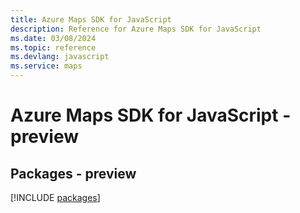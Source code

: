 ```yaml
---
title: Azure Maps SDK for JavaScript
description: Reference for Azure Maps SDK for JavaScript
ms.date: 03/08/2024
ms.topic: reference
ms.devlang: javascript
ms.service: maps
---
```

# Azure Maps SDK for JavaScript - preview
## Packages - preview
[!INCLUDE [packages](maps-index.md)]